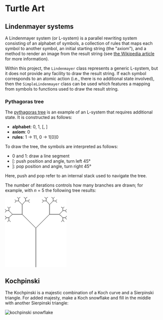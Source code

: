 # Turtle Art

## Lindenmayer systems

A Lindenmayer system (or L-system) is a parallel rewriting system consisting of
an alphabet of symbols, a collection of rules that maps each symbol to another
symbol, an initial starting string (the "axiom"), and a method to render an
image from the result string (see [the Wikipedia
article](https://wikipedia.org/wiki/L-system) for more information).

Within this project, the `Lindenmayer` class represents a generic L-system,
but it does not provide any facility to draw the result string. If each
symbol corresponds to an atomic action (i.e., there is no additional state
involved), then the `SimpleLindenmayer` class can be used which features a
mapping from symbols to functions used to draw the result string.

### Pythagoras tree

The [pythagoras tree](https://wikipedia.org/wiki/Pythagoras_tree_(fractal)) is
an example of an L-system that requires additional state. It is constructed
as follows:

- **alphabet**: 0, 1, \[, \]
- **axiom**: 0
- **rules**: 1 → 11, 0 → 1\[0\]0

To draw the tree, the symbols are interpreted as follows:

- 0 and 1: draw a line segment
- \[: push position and angle, turn left 45°
- \]: pop position and angle, turn right 45°

Here, push and pop refer to an internal stack used to navigate the tree.

The number of iterations controls how many branches are drawn; for example,
with *n* = 5 the following tree results:

![pythagoras tree](ex/pythagoras_tree.png)

## Kochpinski

The Kochpinski is a majestic combination of a Koch curve and a Sierpinski
triangle. For added majesty, make a Koch snowflake and fill in the middle with
another Sierpinski triangle:

![kochpinski snowflake](ex/kochpinski.png)
